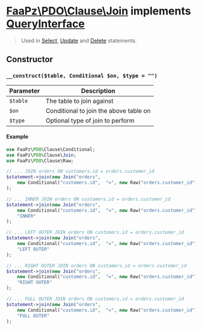 # [FaaPz\PDO\Clause\Join](../../src/Clause/Join.php) implements [QueryInterface](../QueryInterface.md)

> Used in [Select](../Statement/SELECT.md), [Update](../Statement/UPDATE.md) and [Delete](../Statement/Delete.md) statements.

## Constructor

### `__construct($table, Conditional $on, $type = "")`

Parameter     | Description
------------- | -----------------------------------------
`$table`      | The table to join against
`$on`         | Conditional to join the above table on
`$type`       | Optional type of join to perform

#### Example

```php
use FaaPz\PDO\Clause\Conditional;
use FaaPz\PDO\Clause\Join;
use FaaPz\PDO\Clause\Raw;

// ... JOIN orders ON customers.id = orders.customer_id
$statement->join(new Join("orders",
    new Conditional("customers.id",  "=", new Raw("orders.customer_id"))
);

// ... INNER JOIN orders ON customers.id = orders.customer_id
$statement->join(new Join("orders",
    new Conditional("customers.id",  "=", new Raw("orders.customer_id")),
    "INNER"
);

// ... LEFT OUTER JOIN orders ON customers.id = orders.customer_id
$statement->join(new Join("orders",
    new Conditional("customers.id",  "=", new Raw("orders.customer_id")),
    "LEFT OUTER"
);

// ... RIGHT OUTER JOIN orders ON customers.id = orders.customer_id
$statement->join(new Join("orders",
    new Conditional("customers.id",  "=", new Raw("orders.customer_id")),
    "RIGHT OUTER"
);

// ... FULL OUTER JOIN orders ON customers.id = orders.customer_id
$statement->join(new Join("orders",
    new Conditional("customers.id",  "=", new Raw("orders.customer_id")),
    "FULL OUTER"
);
```
